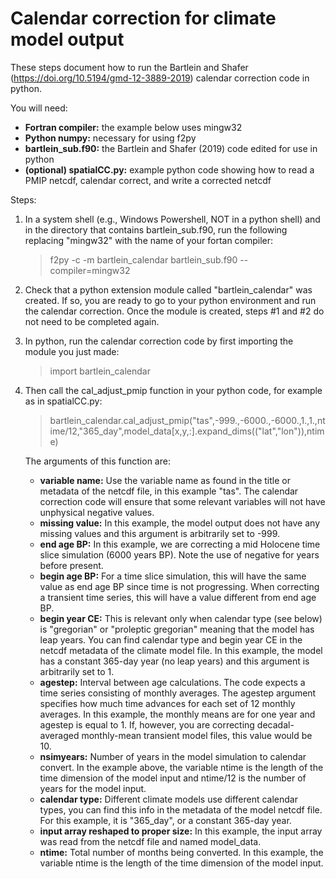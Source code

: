 # Calendar correction for climate model output
These steps document how to run the Bartlein and Shafer (https://doi.org/10.5194/gmd-12-3889-2019) calendar correction code in python.  

You will need:  
- <b>Fortran compiler:</b> the example below uses mingw32 
- <b>Python numpy:</b> necessary for using f2py  
- <b>bartlein_sub.f90:</b> the Bartlein and Shafer (2019) code edited for use in python
- <b>(optional) spatialCC.py:</b> example python code showing how to read a PMIP netcdf, calendar correct, and write a corrected netcdf

Steps: 
1. In a system shell (e.g., Windows Powershell, NOT in a python shell) and in the directory that contains bartlein_sub.f90, run the following replacing "mingw32" with the name of your fortan compiler:
    > f2py -c -m bartlein_calendar bartlein_sub.f90 --compiler=mingw32   
2. Check that a python extension module called "bartlein_calendar" was created. If so, you are ready to go to your python environment and run the calendar correction. Once the module is created, steps #1 and #2 do not need to be completed again.
3. In python, run the calendar correction code by first importing the module you just made:
    > import bartlein_calendar  
4. Then call the cal_adjust_pmip function in your python code, for example as in spatialCC.py:
    > bartlein_calendar.cal_adjust_pmip("tas",-999.,-6000.,-6000.,1.,1.,ntime/12,"365_day",model_data[x,y,:].expand_dims(("lat","lon")),ntime)  

   The arguments of this function are:   
   
    - <b>variable name:</b> Use the variable name as found in the title or metadata of the netcdf file, in this example "tas". The calendar correction code will ensure that some relevant variables will not have unphysical negative values.  
    - <b>missing value:</b> In this example, the model output does not have any missing values and this argument is arbitrarily set to -999.  
    - <b>end age BP:</b> In this example, we are correcting a mid Holocene time slice simulation (6000 years BP). Note the use of negative for years before present.  
    - <b>begin age BP:</b> For a time slice simulation, this will have the same value as end age BP since time is not progressing. When correcting a transient time series, this will have a value different from end age BP.  
    - <b>begin year CE:</b> This is relevant only when calendar type (see below) is "gregorian" or "proleptic gregorian" meaning that the model has leap years. You can find calendar type and begin year CE in the netcdf metadata of the climate model file. In this example, the model has a constant 365-day year (no leap years) and this argument is arbitrarily set to 1.  
    - <b>agestep:</b> Interval between age calculations. The code expects a time series consisting of monthly averages. The agestep argument specifies how much time advances for each set of 12 monthly averages. In this example, the monthly means are for one year and agestep is equal to 1. If, however, you are correcting decadal-averaged monthly-mean transient model files, this value would be 10.  
    - <b>nsimyears:</b> Number of years in the model simulation to calendar convert. In the example above, the variable ntime is the length of the time dimension of the model input and ntime/12 is the number of years for the model input.  
    - <b>calendar type:</b> Different climate models use different calendar types, you can find this info in the metadata of the model netcdf file. For this example, it is "365_day", or a constant 365-day year.   
    - <b>input array reshaped to proper size:</b> In this example, the input array was read from the netcdf file and named model_data.  
    - <b>ntime:</b> Total number of months being converted. In this example, the variable ntime is the length of the time dimension of the model input.  
